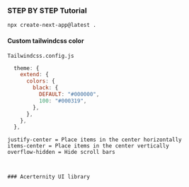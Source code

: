 ### STEP BY STEP Tutorial
`npx create-next-app@latest .`

#### Custom tailwindcss color
`Tailwindcss.config.js`
```javascript
  theme: {
    extend: {
      colors: {
        black: {
          DEFAULT: "#000000",
          100: "#000319",
        },
      },
    },
  },
  ````

```
justify-center = Place items in the center horizontally
items-center = Place items in the center vertically
overflow-hidden = Hide scroll bars



### Acerternity UI library


